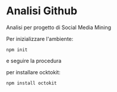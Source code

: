 # Analisi Github

Analisi per progetto di Social Media Mining

Per inizializzare l'ambiente:

```
npm init
```
e seguire la procedura

per installare ocktokit:
```
npm install octokit
```